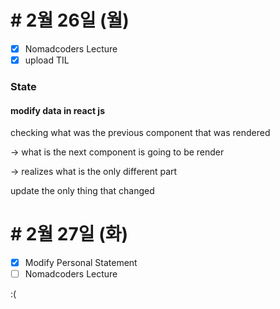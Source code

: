 # # 2월 26일 (월)
- [X] Nomadcoders Lecture
- [X] upload TIL

### State
#### modify data in react js
checking what was the previous component that was rendered

-> what is the next component is going to be render

-> realizes what is the only different part 

update the only thing that changed

# # 2월 27일 (화)
- [X] Modify Personal Statement
- [ ] Nomadcoders Lecture

:(